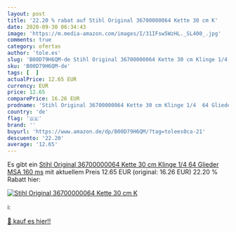 ```yaml
---
layout: post
title: '22.20 % rabat auf Stihl Original 36700000064 Kette 30 cm K'
date: 2020-09-30 06:34:43
image: 'https://m.media-amazon.com/images/I/31IFsw5WzHL._SL400_.jpg'
comments: true
category: ofertas
author: 'tole.es'
slug: 'B00D79H6QM-de Stihl Original 36700000064 Kette 30 cm Klinge 1/4 64...'
sku: 'B00D79H6QM-de'
tags: [  ]
actualPrice: 12.65 EUR
currency: EUR
price: 12.65
comparePrice: 16.26 EUR
prodname: 'Stihl Original 36700000064 Kette 30 cm Klinge 1/4  64 Glieder MSA 160 ms'
country: 'de'
flag: '🇩🇪'
brand: ''
buyurl: 'https://www.amazon.de/dp/B00D79H6QM/?tag=tolees0ca-21'
descuento: '22.20'
average: '12.65'
---
```


Es gibt ein [Stihl Original 36700000064 Kette 30 cm Klinge 1/4  64 Glieder MSA 160 ms](https://www.amazon.de/dp/B00D79H6QM/?tag=tolees0ca-21) mit aktuellem Preis 12.65 EUR (original: 16.26 EUR) 22.20 % Rabatt hier:

[![Stihl Original 36700000064 Kette 30 cm K](https://m.media-amazon.com/images/I/31IFsw5WzHL._SL400_.jpg)](https://www.amazon.de/dp/B00D79H6QM/?tag=tolees0ca-21)

ℹ️:


[🛒 kauf es hier!!](https://www.amazon.de/dp/B00D79H6QM/?tag=tolees0ca-21)
